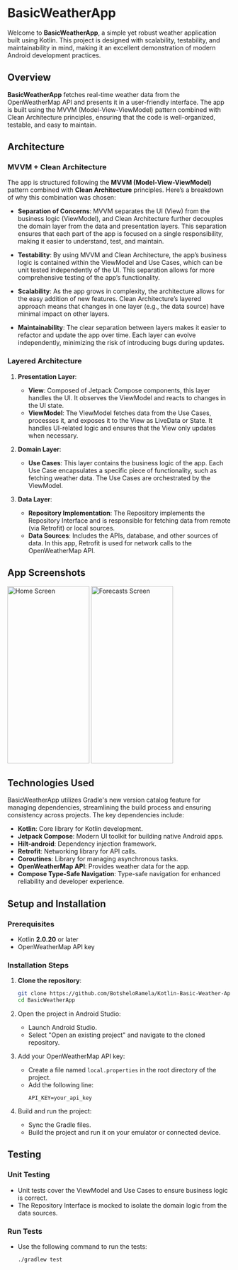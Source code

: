 # BasicWeatherApp

Welcome to **BasicWeatherApp**, a simple yet robust weather application built using Kotlin. This project 
is designed with scalability, testability, and maintainability in mind, making it an excellent 
demonstration of modern Android development practices.

## Overview

**BasicWeatherApp** fetches real-time weather data from the OpenWeatherMap API and presents it in a user-friendly 
interface. The app is built using the MVVM (Model-View-ViewModel) pattern combined with Clean Architecture 
principles, ensuring that the code is well-organized, testable, and easy to maintain.

## Architecture

### MVVM + Clean Architecture

The app is structured following the **MVVM (Model-View-ViewModel)** pattern combined with **Clean Architecture** 
principles. Here’s a breakdown of why this combination was chosen:

- **Separation of Concerns**: MVVM separates the UI (View) from the business logic (ViewModel), 
and Clean Architecture further decouples the domain layer from the data and presentation layers. 
This separation ensures that each part of the app is focused on a single responsibility, making 
it easier to understand, test, and maintain.

- **Testability**: By using MVVM and Clean Architecture, the app’s business logic is contained within 
the ViewModel and Use Cases, which can be unit tested independently of the UI. This separation allows 
for more comprehensive testing of the app’s functionality.

- **Scalability**: As the app grows in complexity, the architecture allows for the easy addition of new 
features. Clean Architecture’s layered approach means that changes in one layer (e.g., the data source) 
have minimal impact on other layers.

- **Maintainability**: The clear separation between layers makes it easier to refactor and update the 
app over time. Each layer can evolve independently, minimizing the risk of introducing bugs during updates.

### Layered Architecture

1. **Presentation Layer**:
    - **View**: Composed of Jetpack Compose components, this layer handles the UI. It observes the 
   ViewModel and reacts to changes in the UI state.
    - **ViewModel**: The ViewModel fetches data from the Use Cases, processes it, and exposes it to 
   the View as LiveData or State. It handles UI-related logic and ensures that the View only updates when necessary.

2. **Domain Layer**:
    - **Use Cases**: This layer contains the business logic of the app. Each Use Case encapsulates a 
   specific piece of functionality, such as fetching weather data. The Use Cases are orchestrated by the ViewModel.

3. **Data Layer**:
    - **Repository Implementation**: The Repository implements the Repository Interface and is responsible 
   for fetching data from remote (via Retrofit) or local sources.
    - **Data Sources**: Includes the APIs, database, and other sources of data. In this app, Retrofit 
   is used for network calls to the OpenWeatherMap API.

## App Screenshots
<p>
   <p>
      <img src="screenshots/HomeScreen.png" width="185" height="400" alt="Home Screen"/>
      <img src="screenshots/ForecastsScreen.png" width="185" height="400" alt="Forecasts Screen"/> 
   </p>
</p>

## Technologies Used
BasicWeatherApp utilizes Gradle's new version catalog feature for managing dependencies, streamlining the
build process and ensuring consistency across projects. The key dependencies include:

* **Kotlin**: Core library for Kotlin development.
* **Jetpack Compose**: Modern UI toolkit for building native Android apps.
* **Hilt-android**: Dependency injection framework.
* **Retrofit**: Networking library for API calls.
* **Coroutines**: Library for managing asynchronous tasks.
* **OpenWeatherMap API**: Provides weather data for the app.
* **Compose Type-Safe Navigation**: Type-safe navigation for enhanced reliability and developer experience.

## Setup and Installation

### Prerequisites
- Kotlin **2.0.20** or later
- OpenWeatherMap API key

### Installation Steps
1. **Clone the repository**:
   ```bash
   git clone https://github.com/BotsheloRamela/Kotlin-Basic-Weather-App
   cd BasicWeatherApp
   ```
2. Open the project in Android Studio:
    - Launch Android Studio.
    - Select "Open an existing project" and navigate to the cloned repository.

3. Add your OpenWeatherMap API key:
    - Create a file named `local.properties` in the root directory of the project.
    - Add the following line:
        ```properties
        API_KEY=your_api_key
        ```
4. Build and run the project:
    - Sync the Gradle files.
    - Build the project and run it on your emulator or connected device.

## Testing

### Unit Testing
- Unit tests cover the ViewModel and Use Cases to ensure business logic is correct.
- The Repository Interface is mocked to isolate the domain logic from the data sources.

### Run Tests
- Use the following command to run the tests:
    ```bash
    ./gradlew test
    ```
